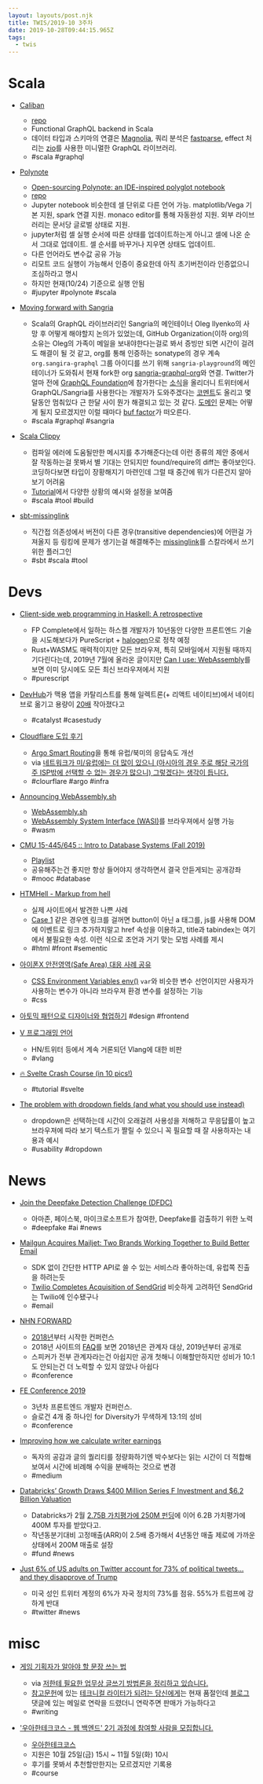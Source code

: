 ```yaml
---
layout: layouts/post.njk
title: TWIS/2019-10 3주차
date: 2019-10-28T09:44:15.965Z
tags:
  - twis
---
```



# Scala
- [Caliban](https://ghostdogpr.github.io/caliban/)
	- [repo](https://github.com/ghostdogpr/caliban)
	- Functional GraphQL backend in Scala
	- 데이터 타입과 스키마의 연결은 [Magnolia](https://github.com/propensive/magnolia), 쿼리 분석은 [fastparse](https://github.com/lihaoyi/fastparse), effect 처리는 [zio](https://github.com/zio/zio)를 사용한 미니멀한 GraphQL 라이브러리.
	- #scala #graphql

- [Polynote](https://polynote.org/)
	- [Open-sourcing Polynote: an IDE-inspired polyglot notebook](https://medium.com/netflix-techblog/open-sourcing-polynote-an-ide-inspired-polyglot-notebook-7f929d3f447)
	- [repo](https://medium.com/netflix-techblog/open-sourcing-polynote-an-ide-inspired-polyglot-notebook-7f929d3f447)
	- Jupyter notebook 비슷한데 셀 단위로 다른 언어 가능. matplotlib/Vega 기본 지원, spark 연결 지원. monaco editor를 통해 자동완성 지원. 외부 라이브러리는 문서당 글로벌 상태로 지원.
	- jupyter처럼 셀 실행 순서에 따른 상태를 업데이트하는게 아니고 셀에 나온 순서 그대로 업데이트. 셀 순서를 바꾸거나 지우면 상태도 업데이트.
	- 다른 언어라도 변수값 공유 가능
	- 리모트 코드 실행이 가능해서 인증이 중요한데 아직 초기버전이라 인증없으니 조심하라고 명시
	- 하지만 현재(10/24) 기준으로 실행 안됨
	- #jupyter #polynote #scala

- [Moving forward with Sangria](https://github.com/sangria-graphql/sangria/issues/446)
	- Scala의 GraphQL 라이브러리인 Sangria의 메인테이너 Oleg Ilyenko의 사망 후 어떻게 해야할지 논의가 있었는데, GitHub Organization(이하 org)의 소유는 Oleg의 가족이 메일을 보내야한다는걸로 봐서 증빙만 되면 시간이 걸려도 해결이 될 것 같고, org를 통해 인증하는 sonatype의 경우 계속 `org.sangira-graphql` 그룹 아이디를 쓰기 위해 `sangria-playground`의 메인테이너가 도와줘서 현재 fork한 org [sangria-graphql-org](https://github.com/sangria-graphql-org)와 연결. Twitter가 얼마 전에 [GraphQL Foundation](https://foundation.graphql.org/members/)에 참가한다는 [소식](https://twitter.com/TwitterOSS/status/1171189548409163777)을 올리더니 트위터에서 GraphQL/Sangria를 사용한다는 개발자가 도와주겠다는 [코멘트](https://github.com/sangria-graphql/sangria/issues/446#issuecomment-541231905)도 올리고 몇달동안 멈춰있다 근 한달 사이 뭔가 해결되고 있는 것 같다. [도메인](https://sangria-graphql.org/) 문제는 어떻게 될지 모르겠지만 이럴 때마다 [buf factor](https://en.wikipedia.org/wiki/Bus_factor)가 떠오른다.
	- #scala #graphql #sangria

- [Scala Clippy](https://scala-clippy.org/)
	- 컴파일 에러에 도움될만한 메시지를 추가해준다는데 이런 종류의 제안 중에서 잘 작동하는걸 못봐서 별 기대는 안되지만 found/require의 diff는 좋아보인다. 코딩하다보면 타입이 장황해지기 마련인데 그럴 때 중간에 뭐가 다른건지 알아보기 어려움
	- [Tutorial](https://www.youtube.com/watch?v=KUGaCdlBFkE)에서 다양한 상황의 예시와 설정을 보여줌
	- #scala #tool #build

- [sbt-missinglink](https://github.com/scalacenter/sbt-missinglink)
	- 직간접 의존성에서 버전이 다른 경우(transitive dependencies)에 어떤걸 가져올지 등 링킹에 문제가 생기는걸 해결해주는 [missinglink](https://github.com/spotify/missinglink)를 스칼라에서 쓰기 위한 플러그인
	- #sbt #scala #tool


# Devs
- [Client-side web programming in Haskell: A retrospective](https://chrisdone.com/posts/clientside-programming-haskell/)
	- FP Complete에서 일하는 하스켈 개발자가 10년동안 다양한 프론트엔드 기술을 시도해보다가 PureScript + [halogen](https://github.com/slamdata/purescript-halogen)으로 정착 예정
	- Rust+WASM도 매력적이지만 모든 브라우져, 특히 모바일에서 지원될 때까지 기다린다는데, 2019년 7월에 올라온 글이지만 [Can I use: WebAssembly](https://caniuse.com/#feat=wasm)를 보면 이미 당시에도 모든 최신 브라우져에서 지원
	- #purescript

- [DevHub](https://devhubapp.com/)가 맥용 앱을 카탈리스트를 통해 일렉트론(+ 리액트 네이티브)에서 네이티브로 옮기고 용량이 [20배](https://twitter.com/brunolemos/status/1185947491604336640) 작아졌다고
	- #catalyst #casestudy

- [Cloudflare 도입 후기](https://www.ridicorp.com/blog/2019/10/14/cloudflare-dos-and-donts/)
	- [Argo Smart Routing](https://www.cloudflare.com/ko-kr/products/argo-smart-routing)을 통해 유럽/북미의 응답속도 개선
	- via [네트워크가 미/유럽에는 더 많이 있으니 (아시아의 경우 주로 해당 국가의 주 ISP밖에 선택할 수 없는 경우가 많으니) 그렇겠다는 생각이 듭니다.](https://twitter.com/junhochoi/status/1186480918661218306)
	- #clourflare #argo #infra

- [Announcing WebAssembly.sh](https://medium.com/wasmer/webassembly-sh-408b010c14db)
	- [WebAssembly.sh](https://webassembly.sh/)
	- [WebAssembly System Interface (WASI)](https://github.com/WebAssembly/WASI)를 브라우져에서 실행 가능
	- #wasm

- [CMU 15-445/645 :: Intro to Database Systems (Fall 2019)](https://15445.courses.cs.cmu.edu/fall2019/)
	- [Playlist](https://www.youtube.com/playlist?list=PLSE8ODhjZXjbohkNBWQs_otTrBTrjyohi)
	- 공유해주는건 좋지만 항상 들어야지 생각하면서 결국 안듣게되는 공개강좌
	- #mooc #database

- [HTMHell - Markup from hell](https://htmhell.dev)
	- 실제 사이트에서 발견한 나쁜 사례
	- [Case 1](https://www.htmhell.dev/1-button-disguised-as-a-link/) 같은 경우엔 링크를 걸꺼면 button이 아닌 a 태그를, js를 사용해 DOM에 이벤트로 링크 추가하지말고 href 속성을 이용하고, title과 tabindex는 여기에서 불필요한 속성. 이런 식으로 조언과 거기 맞는 모범 사례를 제시
	- #html #front #sementic

- [아이폰X 안전영역(Safe Area) 대응 사례 공유](https://wit.nts-corp.com/2019/10/24/5731)
	- [CSS Environment Variables env()](https://caniuse.com/#feat=css-env-function) `var`와 비슷한 변수 선언이지만 사용자가 사용하는 변수가 아니라 브라우져 환경 변수를 설정하는 기능
	- #css

- [아토믹 패턴으로 디자이너와 협업하기](https://speakerdeck.com/feel5ny/atomig-paeteoneuro-dijaineowa-hyeobeobhagi) #design #frontend

- [V 프로그래밍 언어](https://medium.com/@parkjoonkyu/v-%ED%94%84%EB%A1%9C%EA%B7%B8%EB%9E%98%EB%B0%8D-%EC%96%B8%EC%96%B4-80f94f20b23c)
	- HN/트위터 등에서 계속 거론되던 Vlang에 대한 비판
	- #vlang


- [🔥 Svelte Crash Course (in 10 pics!)](https://dev.to/hexrcs/svelte-crash-course-with-pics-27cc)
	- #tutorial #svelte

- [The problem with dropdown fields (and what you should use instead)](https://designsmarts.co/the-problem-with-dropdowns/)
	- dropdown은 선택하는데 시간이 오래걸려 사용성을 저해하고 무응답률이 높고 브라우져에 따라 보기 텍스트가 짤릴 수 있으니 꼭 필요할 때 잘 사용하자는 내용과 예시
	- #usability #dropdown


# News
- [Join the Deepfake Detection Challenge (DFDC)](https://deepfakedetectionchallenge.ai/)
	- 아마존, 페이스북, 마이크로소프트가 참여한, Deepfake를 검출하기 위한 노력
	- #deepfake #ai #news

- [Mailgun Acquires Mailjet: Two Brands Working Together to Build Better Email](https://www.mailgun.com/blog/mailgun-acquires-european-competitor-mailjet/)
	- SDK 없이 간단한 HTTP API로 쓸 수 있는 서비스라 좋아하는데, 유럽쪽 진출을 하려는듯
	- [Twilio Completes Acquisition of SendGrid](https://www.twilio.com/press/releases/twilio-completes-acquisition-sendgrid) 비슷하게 고려하던 SendGrid는 Twilio에 인수됐구나
	- #email

- [NHN FORWARD](https://forward.nhn.com)
	- [2018년](http://forward.nhnent.com/2018)부터 시작한 컨퍼런스
	- 2018년 사이트의 [FAQ](http://forward.nhnent.com/faq)를 보면 2018년은 관계자 대상, 2019년부터 공개로
	- 스피커가 전부 관계자라는건 아쉽지만 공개 첫해니 이해할만하지만 성비가 10:1도 안되는건 더 노력할 수 있지 않았나 아쉽다
	- #conference

- [FE Conference 2019](https://2019.feconf.kr/)
	- 3년차 프론트엔드 개발자 컨퍼런스.
	- 슬로건 4개 중 하나인 for Diversity가 무색하게 13:1의 성비
	- #conference

- [Improving how we calculate writer earnings](https://blog.medium.com/improving-how-we-calculate-writer-earnings-d2d3f4329b26)
	- 독자의 공감과 글의 퀄리티를 정량화하기엔 박수보다는 읽는 시간이 더 적합해보여서 시간에 비례해 수익을 분배하는 것으로 변경
	- #medium

- [Databricks’ Growth Draws $400 Million Series F Investment and $6.2 Billion Valuation](https://databricks.com/company/newsroom/press-releases/databricks-growth-draws-400-million-series-f-investment-and-6-2-billion-valuation)
	- Databricks가 2월 [2.75B 가치평가에 250M 펀딩](https://databricks.com/company/newsroom/press-releases/databricks-250-million-funding-supports-explosive-growth-and-global-demand-for-unified-analytics-brings-valuation-to-2-75-billion)에 이어 6.2B 가치평가에 400M 투자를 받았다고.
	- 작년동분기대비 고정매출(ARR)이 2.5배 증가해서 4년동안 매출 제로에 가까운 상태에서 200M 매출로 설장
	- #fund #news

- [Just 6% of US adults on Twitter account for 73% of political tweets…and they disapprove of Trump](https://techcrunch.com/2019/10/23/just-6-of-u-s-adults-on-twitter-account-for-73-of-political-tweets-and-they-disapprove-of-trump)
	- 미국 성인 트위터 계정의 6%가 자국 정치의 73%를 점유. 55%가 트럼프에 강하게 반대
	- #twitter #news


# misc
- [게임 기획자가 알아야 할 문장 쓰는 법](https://www.notion.so/db6a3bf87792475ea3029d062f41acae)
	- via [저한테 필요한 업무상 글쓰기 방법론을 정리하고 있습니다.](https://twitter.com/BaalDL/status/1186286417128738816)
  - [참고문헌](https://www.notion.so/f585a44a7b5646d39364ec02861e61d8?v=e2b26b0b071d424580c9c60b3b8eb91d&p=fb92bcdc8fe2414fbfebaafb99bea13d)에 있는 [테크니컬 라이터가 되려는 당신에게](http://www.yes24.com/Product/Goods/73363252)는 현재 품절인데 [블로그](https://hoze.tistory.com/1743) 댓글에 있는 메일로 연락을 드렸더니 연락주면 판매가 가능하다고
  - #writing

- ['우아한테크코스 - 웹 백엔드' 2기 과정에 참여할 사람을 모집합니다.](https://woowabros.github.io/techcourse/2019/10/14/woowacourse.html)
	- [우아한테크코스](https://woowacourse.github.io/)
	- 지원은 10월 25일(금) 15시 ~ 11월 5일(화) 10시
	- 후기를 못봐서 추천할만한지는 모르겠지만 기록용
	- #course
